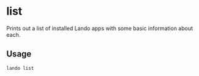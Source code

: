 list
====

Prints out a list of installed Lando apps with some basic information about each.

Usage
-----

```bash
lando list
```
